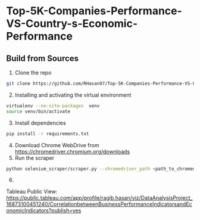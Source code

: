 # Top-5K-Companies-Performance-VS-Country-s-Economic-Performance
## Build from Sources
1. Clone the repo
```bash
git clone https://github.com/RHasan97/Top-5K-Companies-Performance-VS-Country-s-Economic-Performance.git
```
2. Installing and activating the virtual environment
```bash
virtualenv --no-site-packages  venv
source venv/bin/activate
```
3. Install dependencies
```bash
pip install -r requirements.txt
```
4. Download Chrome WebDrive from https://chromedriver.chromium.org/downloads
5. Run the scraper
```bash
python selenium_scraper/scraper.py --chromedriver_path <path_to_chromedriver>
```  
6. 
Tableau Public View: https://public.tableau.com/app/profile/ragib.hasan/viz/DataAnalysisProject_16873100451240/CorrelationbetweenBusinessPerformanceIndicatorsandEconomicIndicators?publish=yes 
